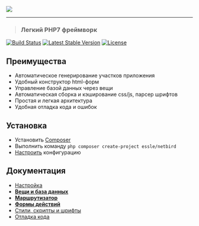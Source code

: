 <img src="http://essle.ru/_projects/netbird/logotype.png?4">
<hr/>

>### Легкий PHP7 фреймворк

[![Build Status](https://travis-ci.org/Essle/netBird.svg?branch=master)](https://travis-ci.org/Essle/netBird)
[![Latest Stable Version](https://poser.pugx.org/essle/netbird/v/stable)](https://packagist.org/packages/essle/netbird)
[![License](https://poser.pugx.org/essle/netbird/license)](https://packagist.org/packages/essle/netbird)

## Преимущества

* Автоматическое генерирование участков приложения
* Удобный конструктор html-форм
* Управление базой данных через вещи
* Автоматическая сборка и кэширование css/js, парсер шрифтов
* Простая и легкая архитектура
* Удобная отладка кода и ошибок

## Установка

* Установить [Composer](https://getcomposer.org/)
* Выполнить команду `php composer create-project essle/netbird`
* [Настроить](https://github.com/Essle/netBird/wiki/Настройка) конфигурацию

## Документация

* [Настройка](https://github.com/Essle/netBird/wiki/Настройка)
* **[Вещи и база данных](https://github.com/Essle/netBird/wiki/Вещи-и-база-данных)**
* **[Маршрутизатор](https://github.com/Essle/netBird/wiki/Маршрутизатор)**
* **[Формы действий](https://github.com/Essle/netBird/wiki/Формы-действий)**
* [Стили, скрипты и шрифты](https://github.com/Essle/netBird/wiki/Стили,-скрипты-и-шрифты)
* [Отладка кода](https://github.com/Essle/netBird/wiki/Отладка-кода)